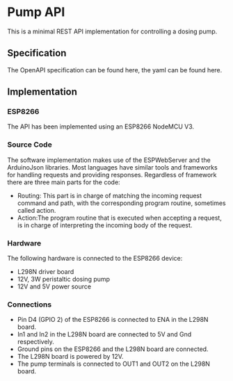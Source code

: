 # Pump API
This is a minimal REST API implementation for controlling a dosing pump.

## Specification
The OpenAPI specification can be found here, the yaml can be found here.

## Implementation

### ESP8266
The API has been implemented using an ESP8266 NodeMCU V3.

### Source Code
The software implementation makes use of the ESPWebServer and the ArduinoJson libraries.
Most languages have similar tools and frameworks for handling requests and providing 
responses. Regardless of framework there are three main parts for the code:

* Routing: This part is in charge of matching the incoming request command and path, with the corresponding program routine,
sometimes called action.
* Action:The program routine that is executed when accepting a request, is in charge of interpreting the incoming body of the request.

### Hardware
The following hardware is connected to the ESP8266 device:
* L298N driver board
* 12V, 3W peristaltic dosing pump
* 12V and 5V power source

### Connections
* Pin D4 (GPIO 2) of the ESP8266 is connected to ENA in the L298N board.
* In1 and In2 in the L298N board are connected to 5V and Gnd respectively.
* Ground pins on the ESP8266 and the L298N board are connected.
* The L298N board is powered by 12V.
* The pump terminals is connected to OUT1 and OUT2 on the L298N board.


